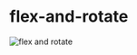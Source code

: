 # flex-and-rotate
![flex and rotate](https://user-images.githubusercontent.com/106431721/213745989-01f0a9f8-1053-47d2-8215-2f49fdea524c.jpg)
